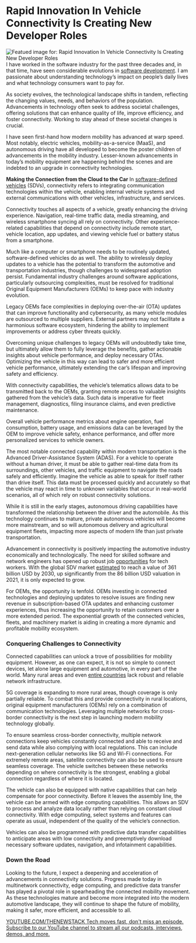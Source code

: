 # Rapid Innovation In Vehicle Connectivity Is Creating New Developer Roles
![Featued image for: Rapid Innovation In Vehicle Connectivity Is Creating New Developer Roles](https://cdn.thenewstack.io/media/2024/08/a12475ed-traffic-6856075_1280-1024x682.jpg)
I have worked in the software industry for the past three decades and, in that time, have seen considerable evolutions in [software development](https://thenewstack.io/software-development/). I am passionate about understanding technology’s impact on people’s daily lives and what technology consumers want to pay for.

As society evolves, the technological landscape shifts in tandem, reflecting the changing values, needs, and behaviors of the population. Advancements in technology often seek to address societal challenges, offering solutions that can enhance quality of life, improve efficiency, and foster connectivity. Working to stay ahead of these societal changes is crucial.

I have seen first-hand how modern mobility has advanced at warp speed. Most notably, electric vehicles, mobility-as-a-service (MaaS), and autonomous driving have all developed to become the poster children of advancements in the mobility industry. Lesser-known advancements in today’s mobility equipment are happening behind the scenes and are indebted to an upgrade in connectivity technologies.

**Making the Connection from the Cloud to the Car**
In [software-defined vehicles](https://thenewstack.io/eclipse-foundation-gears-up-the-software-defined-vehicle/) (SDVs), connectivity refers to integrating communication technologies within the vehicle, enabling internal vehicle systems and external communications with other vehicles, infrastructure, and services.

Connectivity touches all aspects of a vehicle, greatly enhancing the driving experience. Navigation, real-time traffic data, media streaming, and wireless smartphone syncing all rely on connectivity. Other experience-related capabilities that depend on connectivity include remote start, vehicle location, app updates, and viewing vehicle fuel or battery status from a smartphone.

Much like a computer or smartphone needs to be routinely updated, software-defined vehicles do as well. The ability to wirelessly deploy updates to a vehicle has the potential to transform the automotive and transportation industries, though challenges to widespread adoption persist. Fundamental industry challenges around software applications, particularly outsourcing complexities, must be resolved for traditional Original Equipment Manufacturers (OEMs) to keep pace with industry evolution.

Legacy OEMs face complexities in deploying over-the-air (OTA) updates that can improve functionality and cybersecurity, as many vehicle modules are outsourced to multiple suppliers. External partners may not facilitate a harmonious software ecosystem, hindering the ability to implement improvements or address cyber threats quickly.

Overcoming unique challenges to legacy OEMs will undoubtedly take time, but ultimately allow them to fully leverage the benefits, gather actionable insights about vehicle performance, and deploy necessary OTAs. Optimizing the vehicle in this way can lead to safer and more efficient vehicle performance, ultimately extending the car’s lifespan and improving safety and efficiency.

With connectivity capabilities, the vehicle’s telematics allows data to be transmitted back to the OEMs, granting remote access to valuable insights gathered from the vehicle’s data. Such data is imperative for fleet management, diagnostics, filing insurance claims, and even predictive maintenance.

Overall vehicle performance metrics about engine operation, fuel consumption, battery usage, and emissions data can be leveraged by the OEM to improve vehicle safety, enhance performance, and offer more personalized services to vehicle owners.

The most notable connected capability within modern transportation is the Advanced Driver-Assistance System (ADAS). For a vehicle to operate without a human driver, it must be able to gather real-time data from its surroundings, other vehicles, and traffic equipment to navigate the roads safely and efficiently. Imagine the vehicle as able to speak for itself rather than drive itself. This data must be processed quickly and accurately so that the vehicle may react in time to unknown variables that occur in real-world scenarios, all of which rely on robust connectivity solutions.

While it is still in the early stages, autonomous driving capabilities have transformed the relationship between the driver and the automobile. As this technology continues to mature, private autonomous vehicles will become more mainstream, and so will autonomous delivery and agricultural equipment fleets, impacting more aspects of modern life than just private transportation.

Advancement in connectivity is positively impacting the automotive industry economically and technologically. The need for skilled software and network engineers has opened up robust job [opportunities](https://www.mckinsey.com/industries/automotive-and-assembly/our-insights/attracting-and-retaining-tech-talent-to-sustain-mobilitys-growth) for tech workers. With the global SDV market [estimated](https://www.globenewswire.com/en/news-release/2023/01/17/2590126/0/en/Connected-Car-Market-size-is-projected-to-reach-USD-361-Billion-by-2030-growing-at-a-CAGR-of-17-3-Straits-Research.html) to reach a value of 361 billion USD by 2030, up significantly from the 86 billion USD valuation in 2021, it is only expected to grow.

For OEMs, the opportunity is tenfold. OEMs investing in connected technologies and deploying updates to resolve issues are finding new revenue in subscription-based OTA updates and enhancing customer experiences, thus increasing the opportunity to retain customers over a more extended period. The exponential growth of the connected vehicles, fleets, and machinery market is aiding in creating a more dynamic and profitable mobility ecosystem.

### Conquering Challenges to Connectivity
Connected capabilities can unlock a trove of possibilities for mobility equipment. However, as one can expect, it is not so simple to connect devices, let alone large equipment and automotive, in every part of the world. Many rural areas and even [entire countries](https://www.statista.com/statistics/1155552/countries-highest-number-lacking-internet/) lack robust and reliable network infrastructure.

5G coverage is expanding to more rural areas, though coverage is only partially reliable. To combat this and provide connectivity in rural locations, original equipment manufacturers (OEMs) rely on a combination of communication technologies. Leveraging multiple networks for cross-border connectivity is the next step in launching modern mobility technology globally.

To ensure seamless cross-border connectivity, multiple network connections keep vehicles constantly connected and able to receive and send data while also complying with local regulations. This can include next-generation cellular networks like 5G and Wi-Fi connections. For extremely remote areas, satellite connectivity can also be used to ensure seamless coverage. The vehicle switches between these networks depending on where connectivity is the strongest, enabling a global connection regardless of where it is located.

The vehicle can also be equipped with native capabilities that can help compensate for poor connectivity. Before it leaves the assembly line, the vehicle can be armed with edge computing capabilities. This allows an SDV to process and analyze data locally rather than relying on constant cloud connectivity. With edge computing, select systems and features can operate as usual, independent of the quality of the vehicle’s connection.

Vehicles can also be programmed with predictive data transfer capabilities to anticipate areas with low connectivity and preemptively download necessary software updates, navigation, and infotainment capabilities.

### Down the Road
Looking to the future, I expect a deepening and acceleration of advancements in connectivity solutions. Progress made today in multinetwork connectivity, edge computing, and predictive data transfer has played a pivotal role in spearheading the connected mobility movement. As these technologies mature and become more integrated into the modern automotive landscape, they will continue to shape the future of mobility, making it safer, more efficient, and accessible to all.

[
YOUTUBE.COM/THENEWSTACK
Tech moves fast, don't miss an episode. Subscribe to our YouTube
channel to stream all our podcasts, interviews, demos, and more.
](https://youtube.com/thenewstack?sub_confirmation=1)